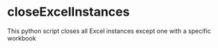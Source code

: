 # closeExcelInstances
This python script closes all Excel instances except one with a specific workbook
